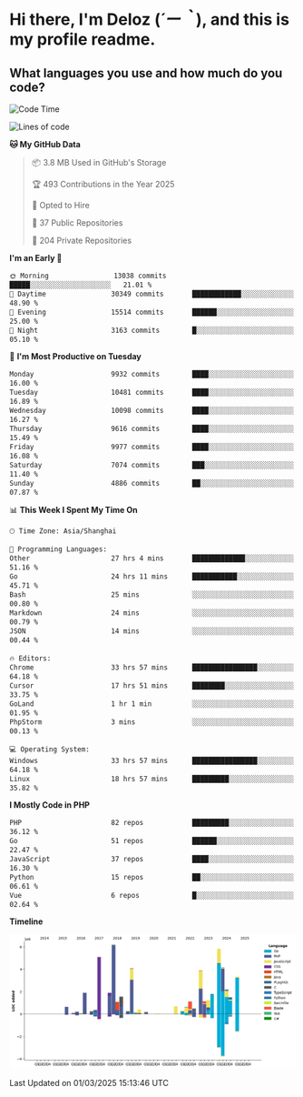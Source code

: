 # **Hi there, I'm Deloz (*´ー｀*), and this is my profile readme.**

## **What languages you use and how much do you code?**

<!--START_SECTION:waka-->
![Code Time](http://img.shields.io/badge/Code%20Time-5%2C800%20hrs%2032%20mins-blue)

![Lines of code](https://img.shields.io/badge/From%20Hello%20World%20I%27ve%20Written-52.7%20million%20lines%20of%20code-blue)

**🐱 My GitHub Data** 

> 📦 3.8 MB Used in GitHub's Storage 
 > 
> 🏆 493 Contributions in the Year 2025
 > 
> 💼 Opted to Hire
 > 
> 📜 37 Public Repositories 
 > 
> 🔑 204 Private Repositories 
 > 
**I'm an Early 🐤** 

```text
🌞 Morning                13038 commits       █████░░░░░░░░░░░░░░░░░░░░   21.01 % 
🌆 Daytime                30349 commits       ████████████░░░░░░░░░░░░░   48.90 % 
🌃 Evening                15514 commits       ██████░░░░░░░░░░░░░░░░░░░   25.00 % 
🌙 Night                  3163 commits        █░░░░░░░░░░░░░░░░░░░░░░░░   05.10 % 
```
📅 **I'm Most Productive on Tuesday** 

```text
Monday                   9932 commits        ████░░░░░░░░░░░░░░░░░░░░░   16.00 % 
Tuesday                  10481 commits       ████░░░░░░░░░░░░░░░░░░░░░   16.89 % 
Wednesday                10098 commits       ████░░░░░░░░░░░░░░░░░░░░░   16.27 % 
Thursday                 9616 commits        ████░░░░░░░░░░░░░░░░░░░░░   15.49 % 
Friday                   9977 commits        ████░░░░░░░░░░░░░░░░░░░░░   16.08 % 
Saturday                 7074 commits        ███░░░░░░░░░░░░░░░░░░░░░░   11.40 % 
Sunday                   4886 commits        ██░░░░░░░░░░░░░░░░░░░░░░░   07.87 % 
```


📊 **This Week I Spent My Time On** 

```text
🕑︎ Time Zone: Asia/Shanghai

💬 Programming Languages: 
Other                    27 hrs 4 mins       █████████████░░░░░░░░░░░░   51.16 % 
Go                       24 hrs 11 mins      ███████████░░░░░░░░░░░░░░   45.71 % 
Bash                     25 mins             ░░░░░░░░░░░░░░░░░░░░░░░░░   00.80 % 
Markdown                 24 mins             ░░░░░░░░░░░░░░░░░░░░░░░░░   00.79 % 
JSON                     14 mins             ░░░░░░░░░░░░░░░░░░░░░░░░░   00.44 % 

🔥 Editors: 
Chrome                   33 hrs 57 mins      ████████████████░░░░░░░░░   64.18 % 
Cursor                   17 hrs 51 mins      ████████░░░░░░░░░░░░░░░░░   33.75 % 
GoLand                   1 hr 1 min          ░░░░░░░░░░░░░░░░░░░░░░░░░   01.95 % 
PhpStorm                 3 mins              ░░░░░░░░░░░░░░░░░░░░░░░░░   00.13 % 

💻 Operating System: 
Windows                  33 hrs 57 mins      ████████████████░░░░░░░░░   64.18 % 
Linux                    18 hrs 57 mins      █████████░░░░░░░░░░░░░░░░   35.82 % 
```

**I Mostly Code in PHP** 

```text
PHP                      82 repos            █████████░░░░░░░░░░░░░░░░   36.12 % 
Go                       51 repos            ██████░░░░░░░░░░░░░░░░░░░   22.47 % 
JavaScript               37 repos            ████░░░░░░░░░░░░░░░░░░░░░   16.30 % 
Python                   15 repos            ██░░░░░░░░░░░░░░░░░░░░░░░   06.61 % 
Vue                      6 repos             █░░░░░░░░░░░░░░░░░░░░░░░░   02.64 % 
```



**Timeline**

![Lines of Code chart](https://raw.githubusercontent.com/deloz/deloz/main/assets/bar_graph.png)


 Last Updated on 01/03/2025 15:13:46 UTC
<!--END_SECTION:waka-->
